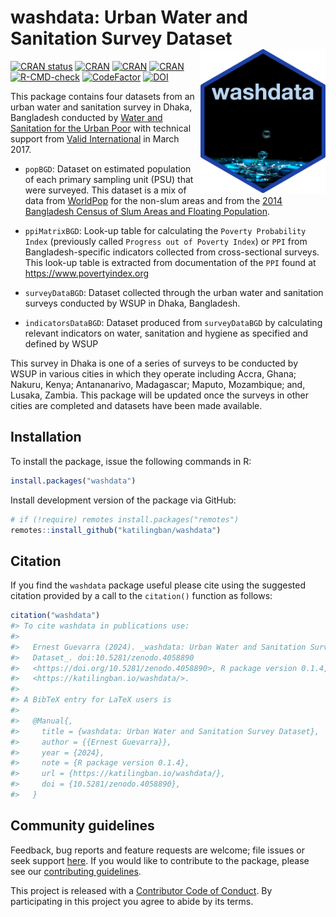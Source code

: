 
<!-- README.md is generated from README.Rmd. Please edit that file -->

# washdata: Urban Water and Sanitation Survey Dataset <img src="man/figures/logo.png" width="200" align="right" />

<!-- badges: start -->

[![CRAN
status](https://www.r-pkg.org/badges/version/washdata)](https://CRAN.R-project.org/package=washdata)
[![CRAN](https://img.shields.io/cran/l/washdata.svg)](https://github.com/katilingban/washdata/blob/master/LICENSE.md)
[![CRAN](http://cranlogs.r-pkg.org/badges/washdata)](https://cran.r-project.org/package=washdata)
[![CRAN](http://cranlogs.r-pkg.org/badges/grand-total/washdata)](https://cran.r-project.org/package=washdata)
[![R-CMD-check](https://github.com/katilingban/washdata/actions/workflows/R-CMD-check.yaml/badge.svg)](https://github.com/katilingban/washdata/actions/workflows/R-CMD-check.yaml)
[![CodeFactor](https://www.codefactor.io/repository/github/katilingban/washdata/badge)](https://www.codefactor.io/repository/github/katilingban/washdata)
[![DOI](https://zenodo.org/badge/115544360.svg)](https://zenodo.org/doi/10.5281/zenodo.4058889)
<!-- badges: end -->

This package contains four datasets from an urban water and sanitation
survey in Dhaka, Bangladesh conducted by [Water and Sanitation for the
Urban Poor](https://wsup.com) with technical support from [Valid
International](http://www.validinternational.org) in March 2017.

- `popBGD`: Dataset on estimated population of each primary sampling
  unit (PSU) that were surveyed. This dataset is a mix of data from
  [WorldPop](https://www.worldpop.org) for the non-slum areas and from
  the [2014 Bangladesh Census of Slum Areas and Floating
  Population](https://dataspace.princeton.edu/handle/88435/dsp01wm117r42q).

- `ppiMatrixBGD`: Look-up table for calculating the
  `Poverty Probability Index` (previously called
  `Progress out of Poverty Index`) or `PPI` from Bangladesh-specific
  indicators collected from cross-sectional surveys. This look-up table
  is extracted from documentation of the `PPI` found at
  <https://www.povertyindex.org>

- `surveyDataBGD`: Dataset collected through the urban water and
  sanitation surveys conducted by WSUP in Dhaka, Bangladesh.

- `indicatorsDataBGD`: Dataset produced from `surveyDataBGD` by
  calculating relevant indicators on water, sanitation and hygiene as
  specified and defined by WSUP

This survey in Dhaka is one of a series of surveys to be conducted by
WSUP in various cities in which they operate including Accra, Ghana;
Nakuru, Kenya; Antananarivo, Madagascar; Maputo, Mozambique; and,
Lusaka, Zambia. This package will be updated once the surveys in other
cities are completed and datasets have been made available.

## Installation

To install the package, issue the following commands in R:

``` r
install.packages("washdata")
```

Install development version of the package via GitHub:

``` r
# if (!require) remotes install.packages("remotes")
remotes::install_github("katilingban/washdata")
```

## Citation

If you find the `washdata` package useful please cite using the
suggested citation provided by a call to the `citation()` function as
follows:

``` r
citation("washdata")
#> To cite washdata in publications use:
#> 
#>   Ernest Guevarra (2024). _washdata: Urban Water and Sanitation Survey
#>   Dataset_. doi:10.5281/zenodo.4058890
#>   <https://doi.org/10.5281/zenodo.4058890>, R package version 0.1.4,
#>   <https://katilingban.io/washdata/>.
#> 
#> A BibTeX entry for LaTeX users is
#> 
#>   @Manual{,
#>     title = {washdata: Urban Water and Sanitation Survey Dataset},
#>     author = {{Ernest Guevarra}},
#>     year = {2024},
#>     note = {R package version 0.1.4},
#>     url = {https://katilingban.io/washdata/},
#>     doi = {10.5281/zenodo.4058890},
#>   }
```

## Community guidelines

Feedback, bug reports and feature requests are welcome; file issues or
seek support [here](https://github.com/katilingban/washdata/issues). If
you would like to contribute to the package, please see our
[contributing
guidelines](https://katilingban.io/washdata/CONTRIBUTING.html).

This project is released with a [Contributor Code of
Conduct](https://katilingban.io/washdata/CODE_OF_CONDUCT.html). By
participating in this project you agree to abide by its terms.
